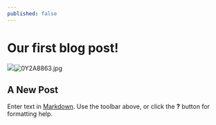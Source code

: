 ```yaml
---
published: false
---
```

# Our first blog post!
![]({{site.baseurl}}/_posts/0Y2A8863.jpg)![0Y2A8863.jpg]({{site.baseurl}}/_posts/0Y2A8863.jpg)

## A New Post

Enter text in [Markdown](http://daringfireball.net/projects/markdown/). Use the toolbar above, or click the **?** button for formatting help.
